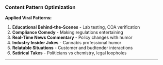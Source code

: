 ### Content Pattern Optimization
**Applied Viral Patterns:**
1. **Educational Behind-the-Scenes** - Lab testing, COA verification
2. **Compliance Comedy** - Making regulations entertaining
3. **Real-Time News Commentary** - Policy changes with humor
4. **Industry Insider Jokes** - Cannabis professional humor
5. **Relatable Situations** - Customer and budtender interactions
6. **Satirical Takes** - Politicians vs chemistry, legal loopholes

---
